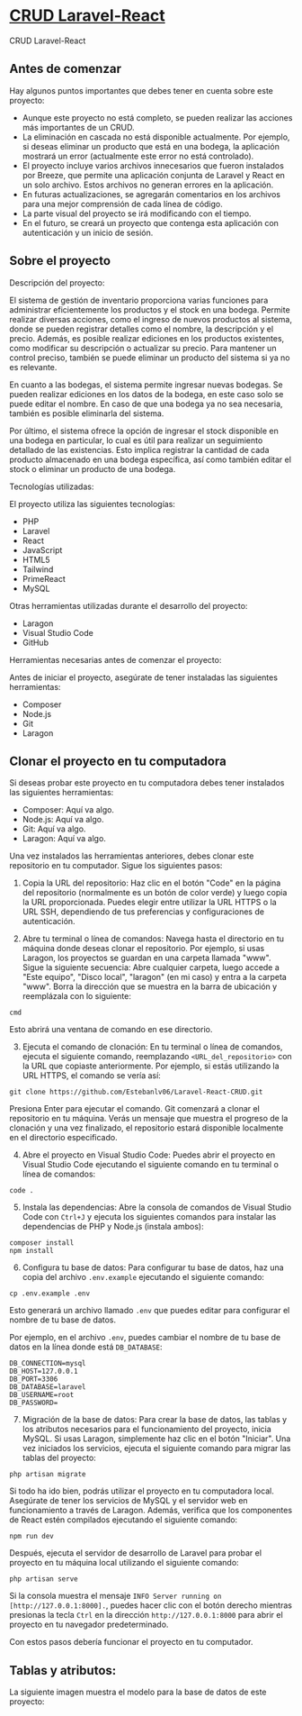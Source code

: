 <p align="center"><a href="https://laravel.com" target="_blank"><h1 width="400">CRUD Laravel-React</h1></a></p>

CRUD Laravel-React

## Antes de comenzar

Hay algunos puntos importantes que debes tener en cuenta sobre este proyecto:

- Aunque este proyecto no está completo, se pueden realizar las acciones más importantes de un CRUD.
- La eliminación en cascada no está disponible actualmente. Por ejemplo, si deseas eliminar un producto que está en una bodega, la aplicación mostrará un error (actualmente este error no está controlado).
- El proyecto incluye varios archivos innecesarios que fueron instalados por Breeze, que permite una aplicación conjunta de Laravel y React en un solo archivo. Estos archivos no generan errores en la aplicación.
- En futuras actualizaciones, se agregarán comentarios en los archivos para una mejor comprensión de cada línea de código.
- La parte visual del proyecto se irá modificando con el tiempo.
- En el futuro, se creará un proyecto que contenga esta aplicación con autenticación y un inicio de sesión.


## Sobre el proyecto

Descripción del proyecto:

El sistema de gestión de inventario proporciona varias funciones para administrar eficientemente los productos y el stock en una bodega. Permite realizar diversas acciones, como el ingreso de nuevos productos al sistema, donde se pueden registrar detalles como el nombre, la descripción y el precio. Además, es posible realizar ediciones en los productos existentes, como modificar su descripción o actualizar su precio. Para mantener un control preciso, también se puede eliminar un producto del sistema si ya no es relevante.

En cuanto a las bodegas, el sistema permite ingresar nuevas bodegas. Se pueden realizar ediciones en los datos de la bodega, en este caso solo se puede editar el nombre. En caso de que una bodega ya no sea necesaria, también es posible eliminarla del sistema.

Por último, el sistema ofrece la opción de ingresar el stock disponible en una bodega en particular, lo cual es útil para realizar un seguimiento detallado de las existencias. Esto implica registrar la cantidad de cada producto almacenado en una bodega específica, así como también editar el stock o eliminar un producto de una bodega.

Tecnologías utilizadas:

El proyecto utiliza las siguientes tecnologías:

- PHP
- Laravel
- React
- JavaScript
- HTML5
- Tailwind
- PrimeReact
- MySQL

Otras herramientas utilizadas durante el desarrollo del proyecto:

- Laragon
- Visual Studio Code
- GitHub

Herramientas necesarias antes de comenzar el proyecto:

Antes de iniciar el proyecto, asegúrate de tener instaladas las siguientes herramientas:

- Composer
- Node.js
- Git
- Laragon


## Clonar el proyecto en tu computadora

Si deseas probar este proyecto en tu computadora debes tener instalados las siguientes herramientas:

- Composer: Aquí va algo.
- Node.js: Aquí va algo.
- Git: Aquí va algo.
- Laragon: Aquí va algo.

Una vez instalados las herramientas anteriores, debes clonar este repositorio en tu computador. Sigue los siguientes pasos:

1. Copia la URL del repositorio: Haz clic en el botón "Code" en la página del repositorio (normalmente es un botón de color verde) y luego copia la URL proporcionada. Puedes elegir entre utilizar la URL HTTPS o la URL SSH, dependiendo de tus preferencias y configuraciones de autenticación.

2. Abre tu terminal o línea de comandos: Navega hasta el directorio en tu máquina donde deseas clonar el repositorio. Por ejemplo, si usas Laragon, los proyectos se guardan en una carpeta llamada "www". Sigue la siguiente secuencia: Abre cualquier carpeta, luego accede a "Este equipo", "Disco local", "laragon" (en mi caso) y entra a la carpeta "www". Borra la dirección que se muestra en la barra de ubicación y reemplázala con lo siguiente:
```
cmd
```
Esto abrirá una ventana de comando en ese directorio.

3. Ejecuta el comando de clonación: En tu terminal o línea de comandos, ejecuta el siguiente comando, reemplazando `<URL_del_repositorio>` con la URL que copiaste anteriormente. Por ejemplo, si estás utilizando la URL HTTPS, el comando se vería así:
```
git clone https://github.com/Estebanlv06/Laravel-React-CRUD.git
```
Presiona Enter para ejecutar el comando. Git comenzará a clonar el repositorio en tu máquina. Verás un mensaje que muestra el progreso de la clonación y una vez finalizado, el repositorio estará disponible localmente en el directorio especificado.

4. Abre el proyecto en Visual Studio Code: Puedes abrir el proyecto en Visual Studio Code ejecutando el siguiente comando en tu terminal o línea de comandos:
```
code .
```

5. Instala las dependencias: Abre la consola de comandos de Visual Studio Code con `Ctrl+J` y ejecuta los siguientes comandos para instalar las dependencias de PHP y Node.js (instala ambos):
```
composer install
npm install
```

6. Configura tu base de datos: Para configurar tu base de datos, haz una copia del archivo `.env.example` ejecutando el siguiente comando:
```
cp .env.example .env
```
Esto generará un archivo llamado `.env` que puedes editar para configurar el nombre de tu base de datos.

Por ejemplo, en el archivo `.env`, puedes cambiar el nombre de tu base de datos en la línea donde está `DB_DATABASE`:
```
DB_CONNECTION=mysql
DB_HOST=127.0.0.1
DB_PORT=3306
DB_DATABASE=laravel
DB_USERNAME=root
DB_PASSWORD=
```
7. Migración de la base de datos: Para crear la base de datos, las tablas y los atributos necesarios para el funcionamiento del proyecto, inicia MySQL. Si usas Laragon, simplemente haz clic en el botón "Iniciar". Una vez iniciados los servicios, ejecuta el siguiente comando para migrar las tablas del proyecto:
```
php artisan migrate
```
Si todo ha ido bien, podrás utilizar el proyecto en tu computadora local. Asegúrate de tener los servicios de MySQL y el servidor web en funcionamiento a través de Laragon. Además, verifica que los componentes de React estén compilados ejecutando el siguiente comando:
```
npm run dev
```
Después, ejecuta el servidor de desarrollo de Laravel para probar el proyecto en tu máquina local utilizando el siguiente comando:
```
php artisan serve
```
Si la consola muestra el mensaje `INFO Server running on [http://127.0.0.1:8000].`, puedes hacer clic con el botón derecho mientras presionas la tecla `Ctrl` en la dirección `http://127.0.0.1:8000` para abrir el proyecto en tu navegador predeterminado.

Con estos pasos debería funcionar el proyecto en tu computador.


## Tablas y atributos:

La siguiente imagen muestra el modelo para la base de datos de este proyecto:


